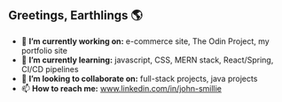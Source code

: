 ## Greetings, Earthlings 🌎

- 🔭 **I’m currently working on:** e-commerce site, The Odin Project, my portfolio site
- 🌱 **I’m currently learning:** javascript, CSS, MERN stack, React/Spring, CI/CD pipelines
- 👯 **I’m looking to collaborate on:** full-stack projects, java projects
- 📫 **How to reach me:** www.linkedin.com/in/john-smillie 
<!--
**johnsmillie-portfolio/johnsmillie-portfolio** is a ✨ _special_ ✨ repository because its `README.md` (this file) appears on your GitHub profile.

Here are some ideas to get you started:

- 🔭 I’m currently working on ...
- 🌱 I’m currently learning ...
- 👯 I’m looking to collaborate on ...
- 🤔 I’m looking for help with ...
- 💬 Ask me about ...
- 📫 How to reach me: ...
- 😄 Pronouns: ...
- ⚡ Fun fact: ...
-->
